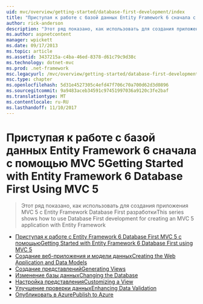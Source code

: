 ```yaml
---
uid: mvc/overview/getting-started/database-first-development/index
title: "Приступая к работе с базой данных Entity Framework 6 сначала с помощью MVC 5 | Документы Microsoft"
author: rick-anderson
description: "Этот ряд показано, как использовать для создания приложения MVC 5 с Entity Framework Database First разработки"
ms.author: aspnetcontent
manager: wpickett
ms.date: 09/17/2013
ms.topic: article
ms.assetid: 3437215a-c4ba-46ed-8378-d61c79c9d38c
ms.technology: dotnet-mvc
ms.prod: .net-framework
msc.legacyurl: /mvc/overview/getting-started/database-first-development
msc.type: chapter
ms.openlocfilehash: 5d31e4527305c4efd47f706c70a700d62d3d0896
ms.sourcegitcommit: 9a9483aceb34591c97451997036a9120c3fe2baf
ms.translationtype: MT
ms.contentlocale: ru-RU
ms.lasthandoff: 11/10/2017
---
```

<a name="getting-started-with-entity-framework-6-database-first-using-mvc-5"></a><span data-ttu-id="ed17e-103">Приступая к работе с базой данных Entity Framework 6 сначала с помощью MVC 5</span><span class="sxs-lookup"><span data-stu-id="ed17e-103">Getting Started with Entity Framework 6 Database First Using MVC 5</span></span>
====================
> <span data-ttu-id="ed17e-104">Этот ряд показано, как использовать для создания приложения MVC 5 с Entity Framework Database First разработки</span><span class="sxs-lookup"><span data-stu-id="ed17e-104">This series shows how to use Database First development for creating an MVC 5 application with Entity Framework</span></span>


- [<span data-ttu-id="ed17e-105">Приступая к работе с Entity Framework 6 Database First MVC 5 с помощью</span><span class="sxs-lookup"><span data-stu-id="ed17e-105">Getting Started with Entity Framework 6 Database First using MVC 5</span></span>](setting-up-database.md)
- [<span data-ttu-id="ed17e-106">Создание веб-приложения и модели данных</span><span class="sxs-lookup"><span data-stu-id="ed17e-106">Creating the Web Application and Data Models</span></span>](creating-the-web-application.md)
- [<span data-ttu-id="ed17e-107">Создание представлений</span><span class="sxs-lookup"><span data-stu-id="ed17e-107">Generating Views</span></span>](generating-views.md)
- [<span data-ttu-id="ed17e-108">Изменение базы данных</span><span class="sxs-lookup"><span data-stu-id="ed17e-108">Changing the Database</span></span>](changing-the-database.md)
- [<span data-ttu-id="ed17e-109">Настройка представления</span><span class="sxs-lookup"><span data-stu-id="ed17e-109">Customizing a View</span></span>](customizing-a-view.md)
- [<span data-ttu-id="ed17e-110">Улучшение проверки данных</span><span class="sxs-lookup"><span data-stu-id="ed17e-110">Enhancing Data Validation</span></span>](enhancing-data-validation.md)
- [<span data-ttu-id="ed17e-111">Опубликовать в Azure</span><span class="sxs-lookup"><span data-stu-id="ed17e-111">Publish to Azure</span></span>](publish-to-azure.md)
